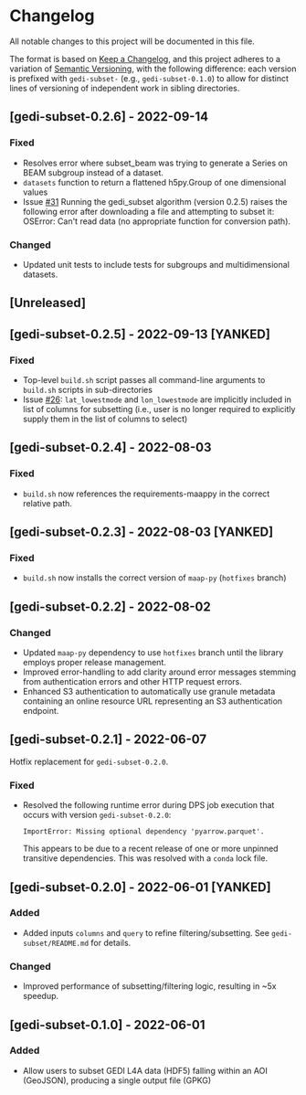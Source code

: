 # Changelog

All notable changes to this project will be documented in this file.

The format is based on [Keep a Changelog], and this project adheres to a
variation of [Semantic Versioning], with the following difference: each version
is prefixed with `gedi-subset-` (e.g., `gedi-subset-0.1.0`) to allow for
distinct lines of versioning of independent work in sibling directories.

## [gedi-subset-0.2.6] - 2022-09-14

### Fixed

- Resolves error where subset_beam was trying to generate a Series on BEAM subgroup instead of a dataset.
- `datasets` function to return a flattened h5py.Group of one dimensional values
- Issue [#31](https://github.com/MAAP-Project/maap-documentation-examples/issues/31) Running the gedi_subset algorithm (version 0.2.5) raises the following error after downloading a file and attempting to subset it: OSError: Can't read data (no appropriate function for conversion path).

### Changed

- Updated unit tests to include tests for subgroups and multidimensional datasets.

## [Unreleased]

## [gedi-subset-0.2.5] - 2022-09-13 [YANKED]

### Fixed

- Top-level `build.sh` script passes all command-line arguments to `build.sh`
  scripts in sub-directories
- Issue
  [#26](https://github.com/MAAP-Project/maap-documentation-examples/issues/26):
  `lat_lowestmode` and `lon_lowestmode` are implicitly included in list of
  columns for subsetting (i.e., user is no longer required to explicitly supply
  them in the list of columns to select)

## [gedi-subset-0.2.4] - 2022-08-03

### Fixed

- `build.sh` now references the requirements-maappy in the correct relative path.

## [gedi-subset-0.2.3] - 2022-08-03 [YANKED]

### Fixed

- `build.sh` now installs the correct version of `maap-py` (`hotfixes` branch)

## [gedi-subset-0.2.2] - 2022-08-02

### Changed

- Updated `maap-py` dependency to use `hotfixes` branch until the library
  employs proper release management.
- Improved error-handling to add clarity around error messages stemming from
  authentication errors and other HTTP request errors.
- Enhanced S3 authentication to automatically use granule metadata containing an
  online resource URL representing an S3 authentication endpoint.

## [gedi-subset-0.2.1] - 2022-06-07

Hotfix replacement for `gedi-subset-0.2.0`.

### Fixed

- Resolved the following runtime error during DPS job execution that occurs with
  version `gedi-subset-0.2.0`:

  ```plain
  ImportError: Missing optional dependency 'pyarrow.parquet'.
  ```

  This appears to be due to a recent release of one or more unpinned transitive
  dependencies.  This was resolved with a `conda` lock file.

## [gedi-subset-0.2.0] - 2022-06-01 [YANKED]

### Added

- Added inputs `columns` and `query` to refine filtering/subsetting.  See
  `gedi-subset/README.md` for details.

### Changed

- Improved performance of subsetting/filtering logic, resulting in ~5x speedup.

## [gedi-subset-0.1.0] - 2022-06-01

### Added

- Allow users to subset GEDI L4A data (HDF5) falling within an AOI (GeoJSON),
  producing a single output file (GPKG)

[Keep a Changelog]:
    https://keepachangelog.com/en/1.0.0/
[Semantic Versioning]:
    https://semver.org/spec/v2.0.0.html
